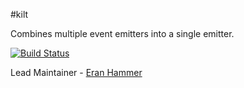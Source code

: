 #kilt

Combines multiple event emitters into a single emitter.

[![Build Status](https://secure.travis-ci.org/hapijs/kilt.png)](http://travis-ci.org/hapijs/kilt)

Lead Maintainer - [Eran Hammer](https://github.com/hueniverse)
